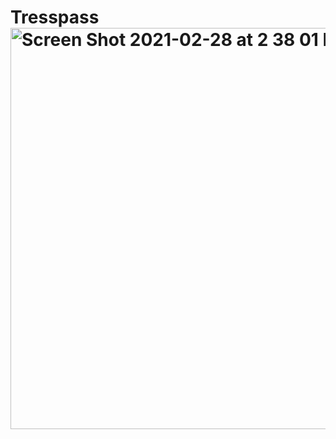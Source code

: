 # Tresspass<img width="642" alt="Screen Shot 2021-02-28 at 2 38 01 PM" src="https://user-images.githubusercontent.com/78574452/109436114-c6c7ad80-79d2-11eb-9fc4-5acb7cf26a75.png">
